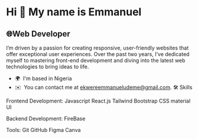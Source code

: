 Hi 👋 My name is Emmanuel
================================

🌐Web Developer
---------------

I’m driven by a passion for creating responsive, user-friendly websites that offer exceptional user experiences. Over the past two years, I’ve dedicated myself to mastering front-end development and diving into the latest web technologies to bring ideas to life.

*   🌍  I'm based in Nigeria
*   ✉️  You can contact me at [ekwereemmanueludeme@gmail.com](mailto:ekwereemmanueludeme@gmail.com).
🛠️ Skills

Frontend Development: Javascript React.js Tailwind Bootstrap CSS material UI

Backend Development: FireBase

Tools: Git GitHub Figma Canva
